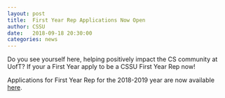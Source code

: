 ```yaml
---
layout: post
title:  First Year Rep Applications Now Open
author: CSSU
date:   2018-09-18 20:30:00
categories: news
---
```

Do you see yourself here, helping positively impact the CS community at UofT? If your a First Year apply to be a CSSU First Year Rep now!

Applications for First Year Rep for the 2018-2019 year are now available [here](https://docs.google.com/forms/d/e/1FAIpQLSd651jSV44d8brpO6_06onjM9hsliddr5PN75xe8t3j7J-mJg/viewform).